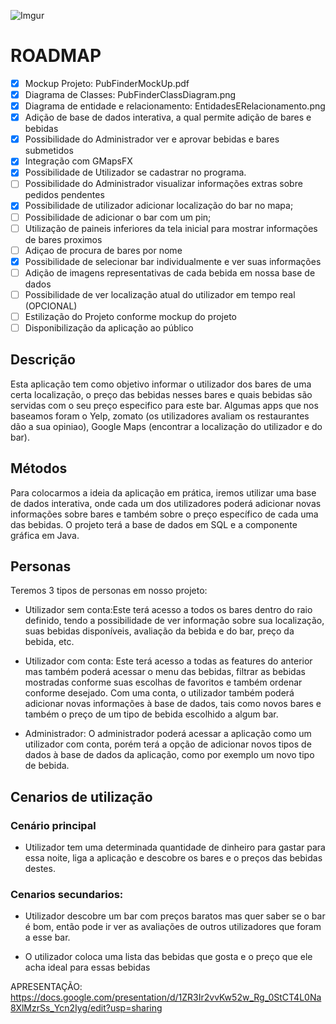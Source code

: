 ![Imgur](https://i.imgur.com/ICdGFvx.png)

#  ROADMAP

- [x] Mockup Projeto: PubFinderMockUp.pdf
- [x] Diagrama de Classes: PubFinderClassDiagram.png
- [x] Diagrama de entidade e relacionamento: EntidadesERelacionamento.png
- [x] Adição de base de dados interativa, a qual permite adição de bares e bebidas
- [x] Possibilidade do Administrador ver e aprovar bebidas e bares submetidos
- [x] Integração com GMapsFX
- [x] Possibilidade de Utilizador se cadastrar no programa.
- [ ] Possibilidade do Administrador visualizar informações extras sobre pedidos pendentes
- [x] Possibilidade de utilizador adicionar localização do bar no mapa;
- [ ] Possibilidade de adicionar o bar com um pin;
- [ ] Utilização de paineis inferiores da tela inicial para mostrar informações de bares proximos
- [ ] Adiçao de procura de bares por nome
- [x] Possibilidade de selecionar bar individualmente e ver suas informações 
- [ ] Adição de imagens representativas de cada bebida em nossa base de dados
- [ ] Possibilidade de ver localização atual do utilizador em tempo real (OPCIONAL)
- [ ] Estilização do Projeto conforme mockup do projeto
- [ ] Disponibilização da aplicação ao público

## Descrição

Esta aplicação tem como objetivo informar o utilizador dos bares de uma certa localização, o preço das bebidas nesses bares e quais bebidas são servidas com o seu preço especifico para este bar. 
Algumas apps que nos baseamos foram o Yelp, zomato (os utilizadores avaliam os restaurantes dão a sua opiniao), Google Maps (encontrar a localização do utilizador e do bar).

## Métodos

Para colocarmos a ideia da aplicação em prática, iremos utilizar uma base de dados interativa, onde cada um dos utilizadores poderá adicionar novas informações sobre bares e também sobre o preço específico de cada uma das bebidas. O projeto terá a base de dados em SQL e a componente gráfica em Java.

## Personas
Teremos 3 tipos de personas em nosso projeto:
- Utilizador sem conta:Este terá acesso a todos os bares dentro do raio definido, tendo a possibilidade de ver informação sobre sua localização, suas bebidas disponíveis, avaliação da bebida e do bar, preço da bebida, etc. 

- Utilizador com conta: Este terá acesso a todas as features do anterior mas também poderá acessar o menu das bebidas, filtrar as bebidas mostradas conforme suas escolhas de favoritos e também ordenar conforme desejado. Com uma conta, o utilizador também poderá adicionar novas informações à base de dados, tais como novos bares e também o preço de um tipo de bebida escolhido a algum bar.

- Administrador: O administrador poderá acessar a aplicação como um utilizador com conta, porém terá a opção de adicionar novos tipos de dados à base de dados da aplicação, como por exemplo um novo tipo de bebida.

## Cenarios de utilização 

### Cenário principal
- Utilizador tem uma determinada quantidade de dinheiro para gastar para essa noite, liga a aplicação e descobre os bares e o preços das bebidas destes.

### Cenarios secundarios:

- Utilizador descobre um bar com preços baratos mas quer saber se o bar é bom, então pode ir ver as avaliações de outros utilizadores que foram a esse bar. 

- O utilizador coloca uma lista das bebidas que gosta e o preço que ele acha ideal para essas bebidas


APRESENTAÇÃO:
https://docs.google.com/presentation/d/1ZR3Ir2vvKw52w_Rg_0StCT4L0Na8XlMzrSs_Ycn2Iyg/edit?usp=sharing
